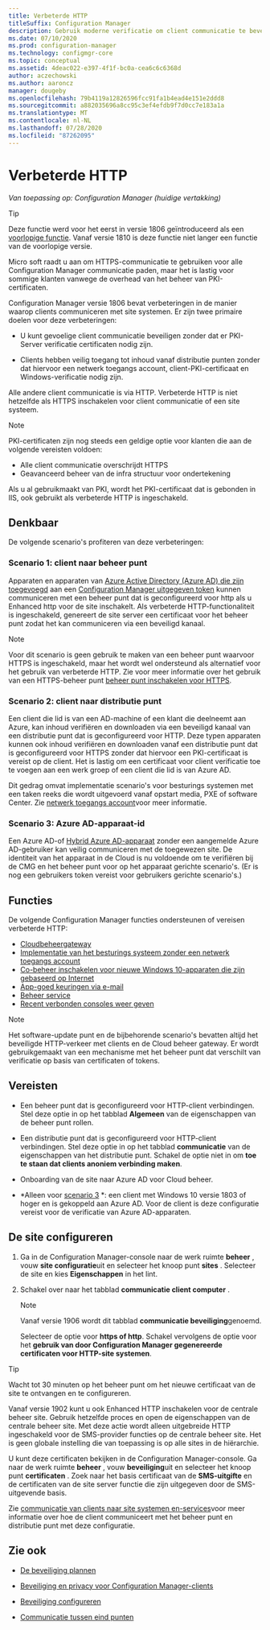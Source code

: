 ```yaml
---
title: Verbeterde HTTP
titleSuffix: Configuration Manager
description: Gebruik moderne verificatie om client communicatie te beveiligen zonder dat PKI-certificaten nodig zijn.
ms.date: 07/10/2020
ms.prod: configuration-manager
ms.technology: configmgr-core
ms.topic: conceptual
ms.assetid: 4deac022-e397-4f1f-bc0a-cea6c6c6368d
author: aczechowski
ms.author: aaroncz
manager: dougeby
ms.openlocfilehash: 79b4119a12826596fcc91fa1b4ead4e151e2ddd8
ms.sourcegitcommit: a882035696a8cc95c3ef4efdb9f7d0cc7e183a1a
ms.translationtype: MT
ms.contentlocale: nl-NL
ms.lasthandoff: 07/28/2020
ms.locfileid: "87262095"
---
```

# <a name="enhanced-http"></a>Verbeterde HTTP

*Van toepassing op: Configuration Manager (huidige vertakking)*

<!--1356889,1358460-->

> [!Tip]  
> Deze functie werd voor het eerst in versie 1806 geïntroduceerd als een [voorlopige functie](../../servers/manage/pre-release-features.md). Vanaf versie 1810 is deze functie niet langer een functie van de voorlopige versie.  

Micro soft raadt u aan om HTTPS-communicatie te gebruiken voor alle Configuration Manager communicatie paden, maar het is lastig voor sommige klanten vanwege de overhead van het beheer van PKI-certificaten.

Configuration Manager versie 1806 bevat verbeteringen in de manier waarop clients communiceren met site systemen. Er zijn twee primaire doelen voor deze verbeteringen:  

- U kunt gevoelige client communicatie beveiligen zonder dat er PKI-Server verificatie certificaten nodig zijn.  

- Clients hebben veilig toegang tot inhoud vanaf distributie punten zonder dat hiervoor een netwerk toegangs account, client-PKI-certificaat en Windows-verificatie nodig zijn.  

Alle andere client communicatie is via HTTP. Verbeterde HTTP is niet hetzelfde als HTTPS inschakelen voor client communicatie of een site systeem.<!-- SCCMDocs issue #1212 -->

> [!Note]  
> PKI-certificaten zijn nog steeds een geldige optie voor klanten die aan de volgende vereisten voldoen:  
>
> - Alle client communicatie overschrijdt HTTPS  
> - Geavanceerd beheer van de infra structuur voor ondertekening
>
> Als u al gebruikmaakt van PKI, wordt het PKI-certificaat dat is gebonden in IIS, ook gebruikt als verbeterde HTTP is ingeschakeld.



## <a name="scenarios"></a><a name="bkmk_scenario"></a>Denkbaar

De volgende scenario's profiteren van deze verbeteringen:  

### <a name="scenario-1-client-to-management-point"></a><a name="bkmk_scenario1"></a>Scenario 1: client naar beheer punt

<!--1356889-->
Apparaten en apparaten van [Azure Active Directory (Azure AD) die zijn toegevoegd](/azure/active-directory/devices/concept-azure-ad-join) aan een [Configuration Manager uitgegeven token](../../clients/deploy/deploy-clients-cmg-token.md) kunnen communiceren met een beheer punt dat is geconfigureerd voor http als u Enhanced http voor de site inschakelt. Als verbeterde HTTP-functionaliteit is ingeschakeld, genereert de site server een certificaat voor het beheer punt zodat het kan communiceren via een beveiligd kanaal.

> [!Note]  
> Voor dit scenario is geen gebruik te maken van een beheer punt waarvoor HTTPS is ingeschakeld, maar het wordt wel ondersteund als alternatief voor het gebruik van verbeterde HTTP. Zie voor meer informatie over het gebruik van een HTTPS-beheer punt [beheer punt inschakelen voor HTTPS](../../clients/manage/cmg/certificates-for-cloud-management-gateway.md#bkmk_mphttps).  

### <a name="scenario-2-client-to-distribution-point"></a><a name="bkmk_scenario2"></a>Scenario 2: client naar distributie punt

<!--1358228-->
Een client die lid is van een AD-machine of een klant die deelneemt aan Azure, kan inhoud verifiëren en downloaden via een beveiligd kanaal van een distributie punt dat is geconfigureerd voor HTTP. Deze typen apparaten kunnen ook inhoud verifiëren en downloaden vanaf een distributie punt dat is geconfigureerd voor HTTPS zonder dat hiervoor een PKI-certificaat is vereist op de client. Het is lastig om een certificaat voor client verificatie toe te voegen aan een werk groep of een client die lid is van Azure AD.

Dit gedrag omvat implementatie scenario's voor besturings systemen met een taken reeks die wordt uitgevoerd vanaf opstart media, PXE of software Center. Zie [netwerk toegangs account](accounts.md#network-access-account)voor meer informatie.<!--1358278-->

### <a name="scenario-3-azure-ad-device-identity"></a><a name="bkmk_scenario3"></a>Scenario 3: Azure AD-apparaat-id

<!--1358460-->
Een Azure AD-of [Hybrid Azure AD-apparaat](/azure/active-directory/devices/concept-azure-ad-join-hybrid) zonder een aangemelde Azure AD-gebruiker kan veilig communiceren met de toegewezen site. De identiteit van het apparaat in de Cloud is nu voldoende om te verifiëren bij de CMG en het beheer punt voor op het apparaat gerichte scenario's. (Er is nog een gebruikers token vereist voor gebruikers gerichte scenario's.)  


## <a name="features"></a>Functies

De volgende Configuration Manager functies ondersteunen of vereisen verbeterde HTTP:

- [Cloudbeheergateway](../../clients/manage/cmg/plan-cloud-management-gateway.md)
- [Implementatie van het besturings systeem zonder een netwerk toegangs account](../../../osd/plan-design/planning-considerations-for-automating-tasks.md#enhanced-http)
- [Co-beheer inschakelen voor nieuwe Windows 10-apparaten die zijn gebaseerd op Internet](../../../comanage/tutorial-co-manage-new-devices.md)
- [App-goed keuringen via e-mail](../../../apps/deploy-use/app-approval.md#bkmk_email-approve)
- [Beheer service](../../../develop/adminservice/overview.md)
- [Recent verbonden consoles weer geven](../../servers/manage/admin-console.md#bkmk_viewconnected)

> [!Note]  
> Het software-update punt en de bijbehorende scenario's bevatten altijd het beveiligde HTTP-verkeer met clients en de Cloud beheer gateway. Er wordt gebruikgemaakt van een mechanisme met het beheer punt dat verschilt van verificatie op basis van certificaten of tokens.<!-- SCCMDocs issue #1148 -->


## <a name="prerequisites"></a>Vereisten  

- Een beheer punt dat is geconfigureerd voor HTTP-client verbindingen. Stel deze optie in op het tabblad **Algemeen** van de eigenschappen van de beheer punt rollen.  

- Een distributie punt dat is geconfigureerd voor HTTP-client verbindingen. Stel deze optie in op het tabblad **communicatie** van de eigenschappen van het distributie punt. Schakel de optie niet in om **toe te staan dat clients anoniem verbinding maken**.  

- Onboarding van de site naar Azure AD voor Cloud beheer.  

- *Alleen voor [scenario 3](#bkmk_scenario3) *: een client met Windows 10 versie 1803 of hoger en is gekoppeld aan Azure AD. Voor de client is deze configuratie vereist voor de verificatie van Azure AD-apparaten.<!-- SCCMDocs issue 1126 -->


## <a name="configure-the-site"></a>De site configureren

1. Ga in de Configuration Manager-console naar de werk ruimte **beheer** , vouw **site configuratie**uit en selecteer het knoop punt **sites** . Selecteer de site en kies **Eigenschappen** in het lint.  

2. Schakel over naar het tabblad **communicatie client computer** .

    > [!Note]
    > Vanaf versie 1906 wordt dit tabblad **communicatie beveiliging**genoemd.<!-- SCCMDocs#1645 -->  

    Selecteer de optie voor **https of http**. Schakel vervolgens de optie voor het **gebruik van door Configuration Manager gegenereerde certificaten voor HTTP-site systemen**.

> [!Tip]
> Wacht tot 30 minuten op het beheer punt om het nieuwe certificaat van de site te ontvangen en te configureren.

<!--3798957-->
Vanaf versie 1902 kunt u ook Enhanced HTTP inschakelen voor de centrale beheer site. Gebruik hetzelfde proces en open de eigenschappen van de centrale beheer site. Met deze actie wordt alleen uitgebreide HTTP ingeschakeld voor de SMS-provider functies op de centrale beheer site. Het is geen globale instelling die van toepassing is op alle sites in de hiërarchie.

U kunt deze certificaten bekijken in de Configuration Manager-console. Ga naar de werk ruimte **beheer** , vouw **beveiliging**uit en selecteer het knoop punt **certificaten** . Zoek naar het basis certificaat van de **SMS-uitgifte** en de certificaten van de site server functie die zijn uitgegeven door de SMS-uitgevende basis.

Zie [communicatie van clients naar site systemen en-services](communications-between-endpoints.md#Planning_Client_to_Site_System)voor meer informatie over hoe de client communiceert met het beheer punt en distributie punt met deze configuratie.


## <a name="see-also"></a>Zie ook

- [De beveiliging plannen](../security/plan-for-security.md)  

- [Beveiliging en privacy voor Configuration Manager-clients](../../clients/deploy/plan/security-and-privacy-for-clients.md)  

- [Beveiliging configureren](../security/configure-security.md)  

- [Communicatie tussen eind punten](communications-between-endpoints.md)  

